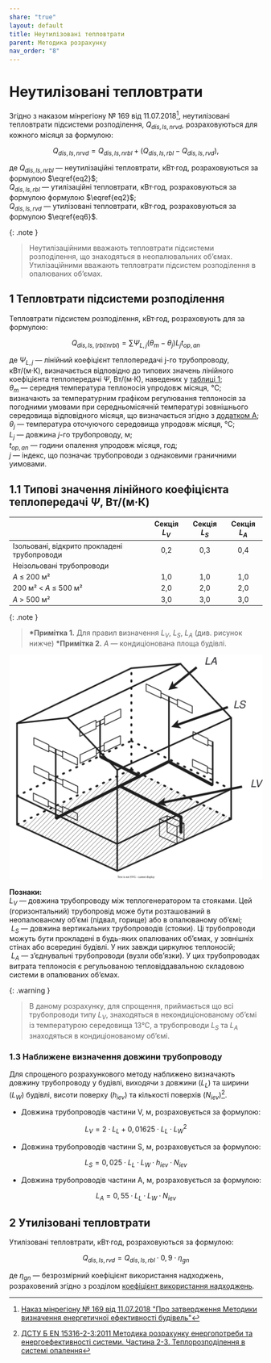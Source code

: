 ```yaml
---
share: "true"
layout: default
title: Неутилізовані тепловтрати
parent: Методика розрахунку
nav_order: "8"
---
```


# Неутилізовані тепловтрати

Згідно з наказом мінрегіону № 169 від 11.07.2018[^1], неутилізовані тепловтрати підсистеми розподілення, $Q_{dis,ls,nrvd}$, розраховуються для кожного місяця за формулою:

$$Q_{dis,ls,nrvd}=Q_{dis,ls,nrbl}+(Q_{dis,ls,rbl}-Q_{dis,ls,rvd}),\tag{1}$$

де $Q_{dis,ls,nrbl}$ — неутилізаційні тепловтрати, кВт·год, розраховуються за формулою $\eqref{eq2}$;  
$Q_{dis,ls,rbl}$ — утилізаційні тепловтрати, кВт·год, розраховуються за формулою формулою $\eqref{eq2}$;  
$Q_{dis,ls,rvd}$ — утилізовані тепловтрати, кВт·год, розраховуються за формулою $\eqref{eq6}$.

{: .note }
> Неутилізаційними вважають тепловтрати підсистеми розподілення, що знаходяться в неопалювальних обʼємах. Утилізаційними вважають тепловтрати підсистем розподілення в опалюваних обʼємах.

## 1 Тепловтрати підсистеми розподілення

Тепловтрати підсистем розподілення, кВт·год, розраховують для за формулою:

$$Q_{dis,ls,(rbl/nrbl)}=\sum \Psi_{L,j}(\theta_m-\theta_j)L_jt_{op,an}\tag{2}\label{eq2}$$

де $\Psi_{L,j}$  — лінійний коефіцієнт теплопередачі j-го трубопроводу, кВт/(м·К), визначається відповідно до типових значень лінійного коефіцієнта теплопередачі $\Psi$, Вт/(м⋅К), наведених у [таблиці 1](unused-heat-losses.md#11-типові-значення-лінійного-коефіцієнта-теплопередачі--psi-втмк);  
$\theta_{m}$ — середня температура теплоносія упродовж місяця, ℃; визначають за температурним графіком регулювання теплоносія за погодними умовами при середньомісячній температурі зовнішнього середовища відповідного місяця, що визначається згідно з [додатком A](../appendixes/appendix-a.md);  
$\theta_{j}$ — температура оточуючого середовища упродовж місяця, ℃;  
$L_j$ — довжина $j$-го трубопроводу, м;  
$t_{op,an}$ — години опалення упродовж місяця, год;  
$j$ — індекс, що позначає трубопроводи з однаковими граничними уимовами.

## 1.1 Типові значення лінійного коефіцієнта теплопередачі $\Psi$, Вт/(м·К)

|  | Секція $L_V$ | Секція $L_S$ | Секція $L_A$ |
| ---- | :--: | :--: | :--: |
| Ізольовані, відкрито прокладені трубопроводи | 0,2 | 0,3 | 0,4 |
| Неізольовані трубопроводи |  |  |  |
| $A$ ≤ 200 м² | 1,0 | 1,0 | 1,0 |
| 200 м² < $A$ ≤ 500 м² | 2,0 | 2,0 | 2,0 |
| $A$ > 500 м² | 3,0 | 3,0 | 3,0 |

{: .note }
> **\*Примітка 1.**  Для правил визначення $L_V$, $L_S$, $L_A$ (див. рисунок нижче)
>**\*Примітка 2.** $A$ — кондиціонована площа будівлі.

![pipe-types.svg](../assets/pipe-types.svg)

**Познаки:**  
$L_V$ — довжина трубопроводу між теплогенератором та стояками. Цей (горизонтальний) трубопровід може бути розташований в неопалюваному об’ємі (підвал, горище) або в опалюваному об’ємі;  
 $L_S$ — довжина вертикальних трубопроводів (стояки). Ці трубопроводи можуть бути прокладені в будь-яких опалюваних об’ємах, у зовнішніх стінах або всередині будівлі. У них завжди циркулює теплоносій;  
 $L_A$ — з’єднувальні трубопроводи (вузли обв’язки). У цих трубопроводах витрата теплоносія є регульованою тепловіддавальною складовою системи в опалюваних об’ємах.

{: .warning }
> В даному розрахунку, для спрощення, приймається що всі трубопроводи типу $L_V$, знаходяться в некондиціонованому обʼємі із температурою середовища 13℃, а трубопроводи $L_S$ та $L_A$ знаходяться в кондиціонованому обʼємі.


### 1.3 Наближене визначення довжини трубопроводу

Для спрощеного розрахункового методу наближено визначають довжину трубопроводу у будівлі, виходячи з довжини $(L_L)$ та ширини $(L_W)$ будівлі, висоти поверху $(h_{iev})$ та кількості поверхів $(N_{iev})$[^2].

- Довжина трубопроводів частини V, м, розраховується за формулою:

$$L_V=2·L_L+0,01625·L_L·{L_W}^2\tag{3}$$

- Довжина трубопроводів частини S, м, розраховується за формулою:

$$L_S=0,025·L_L·L_W·h_{iev}·N_{iev}\tag{4}$$

- Довжина трубопроводів частини A, м, розраховується за формулою:

$$L_A=0,55·L_L·L_W·N_{iev}\tag{5}$$

## 2 Утилізовані тепловтрати

Утилізовані тепловтрати, кВт·год, розраховуються за формулою:

$$Q_{dis,ls,rvd}=Q_{dis,ls,rbl}·0,9·\eta_{gn}\tag{6}\label{eq6}$$

де $\eta_{gn}$ — безрозмірний коефіцієнт використання надходжень, розраховений згідно з розділом [коефіцієнт використання надходжень](./utilisation-factor.md).

[^1]: [Наказ мінрегіону № 169 від 11.07.2018 "Про затвердження Методики визначення енергетичної ефективності будівель"](https://zakon.rada.gov.ua/laws/show/z0822-18#Text)
[^2]: [ДСТУ Б EN 15316-2-3:2011 Методика розрахунку енергопотреби та енергоефективності системи. Частина 2-3. Теплорозподілення в системі опалення](https://online.budstandart.com/ua/catalog/doc-page?id_doc=29944)
